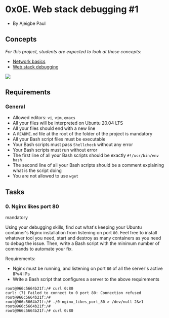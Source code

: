 0x0E. Web stack debugging #1
============================

-   By Ajeigbe Paul

Concepts
--------

*For this project, students are expected to look at these concepts:*

-   [Network basics](https://alx-intranet.hbtn.io/concepts/33)
-   [Web stack debugging](https://alx-intranet.hbtn.io/concepts/68)

![](https://s3.amazonaws.com/intranet-projects-files/holbertonschool-sysadmin_devops/271/B4eeypV.jpg)

Requirements
------------

### General

-   Allowed editors: `vi`, `vim`, `emacs`
-   All your files will be interpreted on Ubuntu 20.04 LTS
-   All your files should end with a new line
-   A `README.md` file at the root of the folder of the project is mandatory
-   All your Bash script files must be executable
-   Your Bash scripts must pass `Shellcheck` without any error
-   Your Bash scripts must run without error
-   The first line of all your Bash scripts should be exactly `#!/usr/bin/env bash`
-   The second line of all your Bash scripts should be a comment explaining what is the script doing
-   You are not allowed to use `wget`

Tasks
-----

### 0\. Nginx likes port 80

mandatory

Using your debugging skills, find out what's keeping your Ubuntu container's Nginx installation from listening on port `80`. Feel free to install whatever tool you need, start and destroy as many containers as you need to debug the issue. Then, write a Bash script with the minimum number of commands to automate your fix.

Requirements:

-   Nginx must be running, and listening on port `80` of all the server's active IPv4 IPs
-   Write a Bash script that configures a server to the above requirements

```
root@966c5664b21f:/# curl 0:80
curl: (7) Failed to connect to 0 port 80: Connection refused
root@966c5664b21f:/#
root@966c5664b21f:/# ./0-nginx_likes_port_80 > /dev/null 2&>1
root@966c5664b21f:/#
root@966c5664b21f:/# curl 0:80
